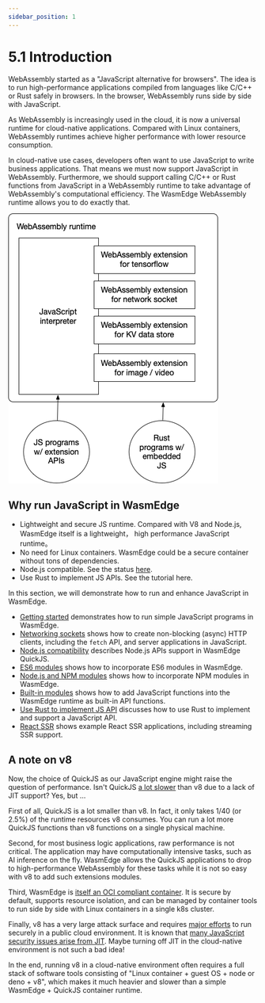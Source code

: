 ```yaml
---
sidebar_position: 1
---
```


# 5.1 Introduction

WebAssembly started as a "JavaScript alternative for browsers". The idea is to run high-performance applications compiled from languages like C/C++ or Rust safely in browsers. In the browser, WebAssembly runs side by side with JavaScript.

As WebAssembly is increasingly used in the cloud, it is now a universal runtime for cloud-native applications. Compared with Linux containers, WebAssembly runtimes achieve higher performance with lower resource consumption.

In cloud-native use cases, developers often want to use JavaScript to write business applications. That means we must now support JavaScript in WebAssembly. Furthermore, we should support calling C/C++ or Rust functions from JavaScript in a WebAssembly runtime to take advantage of WebAssembly's computational efficiency. The WasmEdge WebAssembly runtime allows you to do exactly that.

![javascript](javascript.png)

## Why run JavaScript in WasmEdge

-   Lightweight and secure JS runtime. Compared with V8 and Node.js, WasmEdge itself is a lightweight， high performance JavaScript runtime。
-   No need for Linux containers. WasmEdge could be a secure container without tons of dependencies.
-   Node.js compatible. See the status [here](https://github.com/WasmEdge/WasmEdge/issues/1535).
-   Use Rust to implement JS APIs. See the tutorial here.

In this section, we will demonstrate how to run and enhance JavaScript in WasmEdge.

-   [Getting started](hello_world) demonstrates how to run simple JavaScript programs in WasmEdge.
-   [Networking sockets](networking) shows how to create non-blocking (async) HTTP clients, including the `fetch` API, and server applications in JavaScript.
-   [Node.js compatibility](nodejs) describes Node.js APIs support in WasmEdge QuickJS.
-   [ES6 modules](es6) shows how to incorporate ES6 modules in WasmEdge.
-   [Node.js and NPM modules](npm) shows how to incorporate NPM modules in WasmEdge.
-   [Built-in modules](modules) shows how to add JavaScript functions into the WasmEdge runtime as built-in API functions.
-   [Use Rust to implement JS API](rust) discusses how to use Rust to implement and support a JavaScript API.
-   [React SSR](ssr) shows example React SSR applications, including streaming SSR support.

## A note on v8

Now, the choice of QuickJS as our JavaScript engine might raise the question of performance. Isn't QuickJS [a lot slower](https://bellard.org/quickjs/bench.html) than v8 due to a lack of JIT support? Yes, but ...

First of all, QuickJS is a lot smaller than v8. In fact, it only takes 1/40 (or 2.5%) of the runtime resources v8 consumes. You can run a lot more QuickJS functions than v8 functions on a single physical machine.

Second, for most business logic applications, raw performance is not critical. The application may have computationally intensive tasks, such as AI inference on the fly. WasmEdge allows the QuickJS applications to drop to high-performance WebAssembly for these tasks while it is not so easy with v8 to add such extensions modules.

Third, WasmEdge is [itself an OCI compliant container](../deploy/intro). It is secure by default, supports resource isolation, and can be managed by container tools to run side by side with Linux containers in a single k8s cluster.

Finally, v8 has a very large attack surface and requires [major efforts](https://blog.cloudflare.com/mitigating-spectre-and-other-security-threats-the-cloudflare-workers-security-model/) to run securely in a public cloud environment. It is known that [many JavaScript security issues arise from JIT](https://www.theregister.com/2021/08/06/edge_super_duper_security_mode/). Maybe turning off JIT in the cloud-native environment is not such a bad idea!

In the end, running v8 in a cloud-native environment often requires a full stack of software tools consisting of "Linux container + guest OS + node or deno + v8", which makes it much heavier and slower than a simple WasmEdge + QuickJS container runtime.
